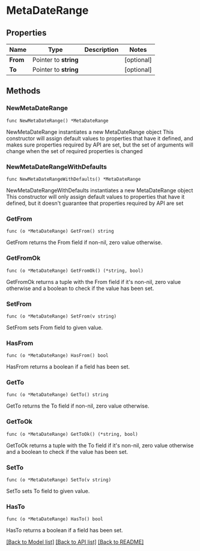 # MetaDateRange

## Properties

Name | Type | Description | Notes
------------ | ------------- | ------------- | -------------
**From** | Pointer to **string** |  | [optional] 
**To** | Pointer to **string** |  | [optional] 

## Methods

### NewMetaDateRange

`func NewMetaDateRange() *MetaDateRange`

NewMetaDateRange instantiates a new MetaDateRange object
This constructor will assign default values to properties that have it defined,
and makes sure properties required by API are set, but the set of arguments
will change when the set of required properties is changed

### NewMetaDateRangeWithDefaults

`func NewMetaDateRangeWithDefaults() *MetaDateRange`

NewMetaDateRangeWithDefaults instantiates a new MetaDateRange object
This constructor will only assign default values to properties that have it defined,
but it doesn't guarantee that properties required by API are set

### GetFrom

`func (o *MetaDateRange) GetFrom() string`

GetFrom returns the From field if non-nil, zero value otherwise.

### GetFromOk

`func (o *MetaDateRange) GetFromOk() (*string, bool)`

GetFromOk returns a tuple with the From field if it's non-nil, zero value otherwise
and a boolean to check if the value has been set.

### SetFrom

`func (o *MetaDateRange) SetFrom(v string)`

SetFrom sets From field to given value.

### HasFrom

`func (o *MetaDateRange) HasFrom() bool`

HasFrom returns a boolean if a field has been set.

### GetTo

`func (o *MetaDateRange) GetTo() string`

GetTo returns the To field if non-nil, zero value otherwise.

### GetToOk

`func (o *MetaDateRange) GetToOk() (*string, bool)`

GetToOk returns a tuple with the To field if it's non-nil, zero value otherwise
and a boolean to check if the value has been set.

### SetTo

`func (o *MetaDateRange) SetTo(v string)`

SetTo sets To field to given value.

### HasTo

`func (o *MetaDateRange) HasTo() bool`

HasTo returns a boolean if a field has been set.


[[Back to Model list]](../README.md#documentation-for-models) [[Back to API list]](../README.md#documentation-for-api-endpoints) [[Back to README]](../README.md)



